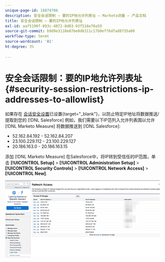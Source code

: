 ```yaml
---
unique-page-id: 18874706
description: 安全会话限制 — 要的IP地允许列表址 — Marketo测量 — 产品文档
title: 安全会话限制 — 要的IP地允许列表址
exl-id: aaf5190f-893c-4872-8d03-93f516e70a59
source-git-commit: b9d9e3110e87be0d6311c17b0ef76dfad8735a00
workflow-type: tm+mt
source-wordcount: '81'
ht-degree: 3%

---
```


# 安全会话限制：要的IP地允许列表址 {#security-session-restrictions-ip-addresses-to-allowlist}

如果存在 [会话安全设置](https://help.salesforce.com/articleView?id=admin_sessions.htm&amp;type=0)已设置{target=&quot;_blank&quot;}，以防止特定IP地址将数据推送/提取到您的 [!DNL Salesforce] 例如，我们需要以下IP范列入允许列表围以允许 [!DNL Marketo Measure] 将数据推送到 [!DNL Salesforce]:

* 52.162.84.192 - 52.162.84.207
* 23.100.229.112 - 23.100.229.127
* 20.186.163.0 - 20.186.163.15

添加 [!DNL Marketo Measure] 在Salesforce中，将IP转到受信任的IP范围，单击 **[!UICONTROL Setup]** > **[!UICONTROL Administration Setup]** > **[!UICONTROL Security Controls]** > **[!UICONTROL Network Access]** > **[!UICONTROL New]**.

![](assets/1.png)
